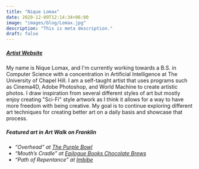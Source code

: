 ```yaml
---
title: "Nique Lomax"
date: 2020-12-09T12:14:34+06:00
image: "images/blog/Lomax.jpg"
description: "This is meta description."
draft: false
---
```


##### [Artist Website](https://www.behance.net/niquee)

My name is Nique Lomax, and I'm currently working towards a B.S. in Computer Science with a concentration in Artificial Intelligence at The University of Chapel Hill. I am a self-taught artist that uses programs such as Cinema4D, Adobe Photoshop, and World Machine to create artistic photos. I draw inspiration from several different styles of art but mostly enjoy creating "Sci-Fi" style artwork as I think it allows for a way to have more freedom with being creative. My goal is to continue exploring different art techniques for creating better art on a daily basis and showcase that process.


##### Featured art in Art Walk on Franklin

 - *“Overhead” at [The Purple Bowl](https://www.purplebowlch.com/)*
 - *“Mouth’s Cradle” at [Epilogue Books Chocolate Brews](https://epiloguebookcafe.com/)*
 - *“Path of Repentance” at [Imbibe](https://imbibenc.com/)*
